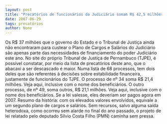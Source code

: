 ```yaml
---
layout: post
title: "Precatórios de funcionários do Judiciário somam R$ 42,5 milhões e equivalem a 2º Plano de Cargos e Salários"
date: 2007-06-29
tags: precatórios
author: None
---
```

Os R$ 37 milh&otilde;es que o governo do Estado e o Tribunal de Justi&ccedil;a ainda n&atilde;o encontraram para custear o Plano de Cargos e Sal&aacute;rios do Judici&aacute;rio s&atilde;o apenas parte das necessidades de financiamento do poder Judici&aacute;rio este ano. 
No site do pr&oacute;prio Tribunal de Justi&ccedil;a de Pernambuco (TJPE), &eacute; poss&iacute;vel constatar, por meio da lista de precat&oacute;rios deste ano, que o abacaxi a ser descascado &eacute; maior.
Numa lista de 68 processos, tem dois deles que s&atilde;o referentes &agrave; decis&otilde;es sobre estabilidade financeira, justamente de funcion&aacute;rios do TJPE. O processo de n&ordm; 34 soma R$ 21,4 milh&otilde;es. Veja aqui, inclusive com o nome dos benefici&aacute;rios.
O outro processo, de n&ordm; 49, soma outros, R$ 21,1 milh&otilde;es. Veja aqui, inclusive com o nome dos benefici&aacute;rios.
Se a lei valesse, eles deveriam ser pagos agora em 2007. 
Resumo da hist&oacute;ria: com os elevados valores envolvidos, equivale a um segundo plano de cargos e sal&aacute;rios.
Sem recursos, salvo alguma sa&iacute;da heterodoxa, como ocorreu sem alarde no final do ano passado, o projeto de lei relatado pelo deputado S&iacute;lvio Costa Filho (PMN) caminha sem pressa.
 